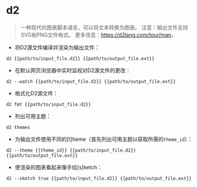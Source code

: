 # d2

> 一种现代的图表脚本语言，可以将文本转换为图表。
> 注意：输出文件支持SVG和PNG文件格式。
> 更多信息：<https://d2lang.com/tour/man>。

- 将D2源文件编译并渲染为输出文件：

`d2 {{path/to/input_file.d2}} {{path/to/output_file.ext}}`

- 在默认网页浏览器中实时监视对D2源文件的更改：

`d2 --watch {{path/to/input_file.d2}} {{path/to/output_file.ext}}`

- 格式化D2源文件：

`d2 fmt {{path/to/input_file.d2}}`

- 列出可用主题：

`d2 themes`

- 为输出文件使用不同的[t]heme（首先列出可用主题以获取所需的`theme_id`）：

`d2 --theme {{theme_id}} {{path/to/input_file.d2}} {{path/to/output_file.ext}}`

- 使渲染的图表看起来像手绘[s]ketch：

`d2 --sketch true {{path/to/input_file.d2}} {{path/to/output_file.ext}}`